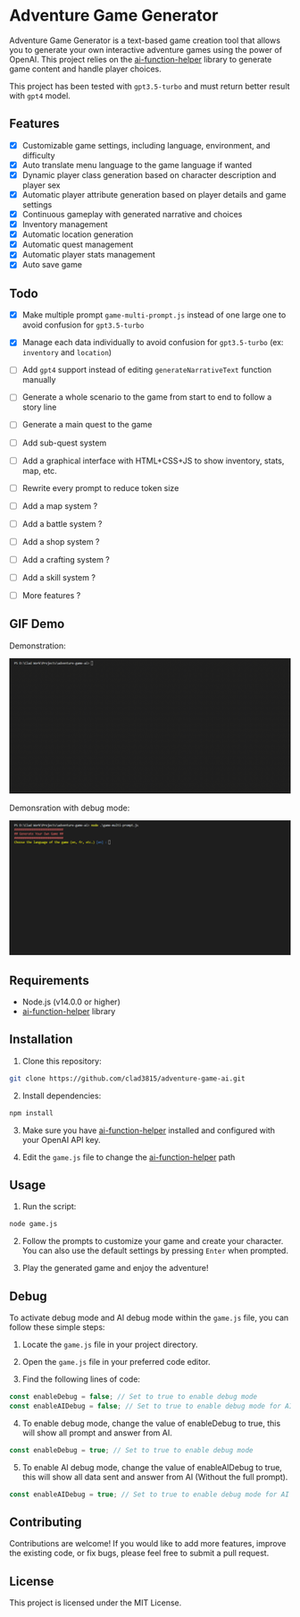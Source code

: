# Adventure Game Generator

Adventure Game Generator is a text-based game creation tool that allows you to generate your own interactive adventure games using the power of OpenAI. This project relies on the [ai-function-helper](https://github.com/Clad3815/ai-function-helper/) library to generate game content and handle player choices.

This project has been tested with `gpt3.5-turbo` and must return better result with `gpt4` model.

## Features

- [x] Customizable game settings, including language, environment, and difficulty
- [x] Auto translate menu language to the game language if wanted
- [x] Dynamic player class generation based on character description and player sex
- [x] Automatic player attribute generation based on player details and game settings
- [x] Continuous gameplay with generated narrative and choices
- [x] Inventory management
- [x] Automatic location generation
- [x] Automatic quest management
- [x] Automatic player stats management
- [x] Auto save game

## Todo

- [x] Make multiple prompt `game-multi-prompt.js` instead of one large one to avoid confusion for `gpt3.5-turbo`
- [x] Manage each data individually to avoid confusion for `gpt3.5-turbo` (ex: `inventory` and `location`)
- [ ] Add `gpt4` support instead of editing `generateNarrativeText` function manually
- [ ] Generate a whole scenario to the game from start to end to follow a story line
- [ ] Generate a main quest to the game
- [ ] Add sub-quest system
- [ ] Add a graphical interface with HTML+CSS+JS to show inventory, stats, map, etc.
- [ ] Rewrite every prompt to reduce token size
- [ ] Add a map system ?
- [ ] Add a battle system ?
- [ ] Add a shop system ?
- [ ] Add a crafting system ?
- [ ] Add a skill system ?
- [ ] More features ?


## GIF Demo

Demonstration:

![Demo](https://github.com/Clad3815/adventure-game-ai/blob/master/gif/demo.gif)

Demonsration with debug mode:

![Demo Debug](https://github.com/Clad3815/adventure-game-ai/blob/master/gif/demo_debug.gif)


## Requirements

- Node.js (v14.0.0 or higher)
- [ai-function-helper](https://github.com/Clad3815/ai-function-helper/) library


## Installation

1. Clone this repository:

```bash
git clone https://github.com/clad3815/adventure-game-ai.git
```

2. Install dependencies:

```bash
npm install
```

3. Make sure you have [ai-function-helper](https://github.com/Clad3815/ai-function-helper/) installed and configured with your OpenAI API key.

4. Edit the `game.js` file to change the [ai-function-helper](https://github.com/Clad3815/ai-function-helper/) path


## Usage

1. Run the script:

```bash
node game.js
```

2. Follow the prompts to customize your game and create your character. You can also use the default settings by pressing `Enter` when prompted.

3. Play the generated game and enjoy the adventure!

## Debug
To activate debug mode and AI debug mode within the `game.js` file, you can follow these simple steps:

1. Locate the `game.js` file in your project directory.

2. Open the `game.js` file in your preferred code editor.

3. Find the following lines of code:

```javascript
const enableDebug = false; // Set to true to enable debug mode
const enableAIDebug = false; // Set to true to enable debug mode for AI request/answer

```

4. To enable debug mode, change the value of enableDebug to true, this will show all prompt and answer from AI.

```javascript
const enableDebug = true; // Set to true to enable debug mode
```

5. To enable AI debug mode, change the value of enableAIDebug to true, this will show all data sent and answer from AI (Without the full prompt).

```javascript
const enableAIDebug = true; // Set to true to enable debug mode for AI request/answer
```



## Contributing

Contributions are welcome! If you would like to add more features, improve the existing code, or fix bugs, please feel free to submit a pull request.

## License

This project is licensed under the MIT License.